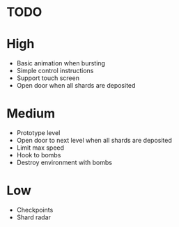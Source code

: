# TODO

# High

- Basic animation when bursting
- Simple control instructions
- Support touch screen
- Open door when all shards are deposited

# Medium

- Prototype level
- Open door to next level when all shards are deposited
- Limit max speed
- Hook to bombs
- Destroy environment with bombs

# Low

- Checkpoints
- Shard radar